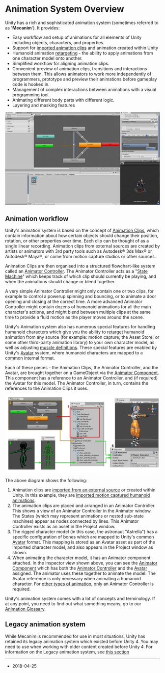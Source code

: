 Animation System Overview
========================


Unity has a rich and sophisticated animation system (sometimes referred to as '__Mecanim__'). It provides:


* Easy workflow and setup of animations for all elements of Unity including objects, characters, and properties.
* Support for [imported animation clips](class-AnimationClip) and animation created within Unity
* Humanoid animation [retargeting](Retargeting) - the ability to apply animations from one character model onto another.
* Simplified workflow for aligning animation clips.
* Convenient preview of animation clips, transitions and interactions between them. This allows animators to work more independently of programmers, prototype and preview their animations before gameplay code is hooked in.
* Management of complex interactions between animations with a visual programming tool.
* Animating different body parts with different logic.
* Layering and masking features



![Typical view of an Animation State Machine in the Animator window](../uploads/Main/AnimationOverview-Controller.jpg) 

Animation workflow
----------------

Unity's animation system is based on the concept of [Animation Clips](AnimationClips), which contain information about how certain objects should change their position, rotation, or other properties over time. Each clip can be thought of as a single linear recording. Animation clips from external sources are created by artists or animators with 3rd party tools such as Autodesk® 3ds Max® or Autodesk® Maya®, or come from motion capture studios or other sources.

Animation Clips are then organised into a structured flowchart-like system called an [Animator Controller](class-AnimatorController). The Animator Controller acts as a "[State Machine](AnimationStateMachines)" which keeps track of which clip should currently be playing, and when the animations should change or blend together. 

A very simple Animator Controller might only contain one or two clips, for example to control a powerup spinning and bouncing, or to animate a door opening and closing at the correct time. A more advanced Animator Controller might contain dozens of humanoid animations for all the main character's actions, and might blend between multiple clips at the same time to provide a fluid motion as the player moves around the scene.

Unity's Animation system also has numerous special features for handling humanoid characters which give you the ability to [retarget](Retargeting) humanoid animation from any source (for example: motion capture; the Asset Store; or some other third-party animation library) to your own character model, as well as adjusting [muscle definitions](MuscleDefinitions). These special features are enabled by Unity's [Avatar](AvatarCreationandSetup) system, where humanoid characters are mapped to a common internal format.

Each of these pieces - the Animation Clips, the Animator Controller, and the Avatar, are brought together on a GameObject via the [Animator Component](class-Animator). This component has a reference to an Animator Controller, and (if required) the Avatar for this model. The Animator Controller, in turn, contains the references to the Animation Clips it uses.

![How the various parts of the animation system connect together](../uploads/Main/MecanimHowItFitsTogether.jpg) 

The above diagram shows the following:

1. Animation clips are [imported from an external source](class-AnimationClip) or created within Unity. In this example, they are [imported motion captured humanoid animations](ConfiguringtheAvatar).
2. The animation clips are placed and arranged in an Animator Controller. This shows a view of an Animator Controller in the Animator window. The States (which may represent animations or nested sub-state machines) appear as nodes connected by lines. This Animator Controller exists as an asset in the Project window.
3. The rigged character model (in this case, the astronaut "Astrella") has a specific configuration of bones which are mapped to Unity's common [Avatar](class-Avatar) format. This mapping is stored as an Avatar asset as part of the imported character model, and also appears in the Project window as shown.
4. When animating the character model, it has an Animator component attached. In the Inspector view shown above, you can see the [Animator Component](class-Animator) which has both the [Animator Controller](class-AnimatorController) and the [Avatar](class-Avatar) assigned. The animator uses these together to animate the model. The Avatar reference is only necessary when animating a humanoid character. For [other types of animation](GenericAnimations), only an Animator Controller is required.

Unity's animation system comes with a lot of concepts and terminology. If at any point, you need to find out what something means, go to our [Animation Glossary](AnimationGlossary).


Legacy animation system
-----------------------

While Mecanim is recommended for use in most situations, Unity has retained its legacy animation system which existed before Unity 4. You may need to use when working with older content created before Unity 4. For information on the Legacy animation system, see [this section](Animations)



---

* <span class="page-edit"> 2018-04-25  <!-- include IncludeTextAmendPageSomeEdit --></span>

